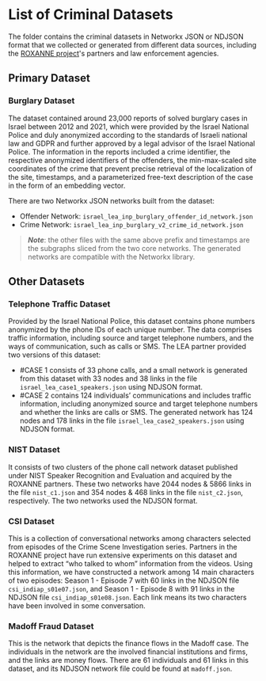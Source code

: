 # List of Criminal Datasets
The folder contains the criminal datasets in Networkx JSON or NDJSON format that we collected or generated from different data sources, including the [ROXANNE project](https://roxanne-euproject.org/)'s partners and law enforcement agencies.

## Primary Dataset

### Burglary Dataset
The dataset contained around 23,000 reports of solved burglary cases in Israel between 2012 and 2021, which were provided by the Israel National Police and duly anonymized according to the standards of Israeli national law and GDPR and further approved by a legal advisor of the Israel National Police. The information in the reports included a crime identifier, the respective anonymized identifiers of the offenders, the min-max-scaled site coordinates of the crime that prevent precise retrieval of the localization of the site, timestamps, and a parameterized free-text description of the case in the form of an embedding vector.

There are two Networkx JSON networks built from the dataset:
- Offender Network: ``israel_lea_inp_burglary_offender_id_network.json``
- Crime Network: ``israel_lea_inp_burglary_v2_crime_id_network.json``

>**_Note_**: the other files with the same above prefix and timestamps are the subgraphs sliced from the two core networks. The generated networks are compatible with the Networkx library.

## Other Datasets

### Telephone Traffic Dataset
Provided by the Israel National Police, this dataset contains phone numbers anonymized by the phone IDs of each unique number. The data comprises traffic information, including source and target telephone numbers, and the ways of communication, such as calls or SMS. The LEA partner provided two versions of this dataset: 
- #CASE 1 consists of 33 phone calls, and a small network is generated from this dataset with 33 nodes and 38 links in the file ```israel_lea_case1_speakers.json``` using NDJSON format. 
- #CASE 2 contains 124 individuals’ communications and includes traffic information, including anonymized source and target telephone numbers and whether the links are calls or SMS. The generated network has 124 nodes and 178 links in the file ```israel_lea_case2_speakers.json``` using NDJSON format. 

### NIST Dataset
It consists of two clusters of the phone call network dataset published under NIST Speaker Recognition and Evaluation and acquired by the ROXANNE partners. These two networks have 2044 nodes & 5866 links in the file ```nist_c1.json``` and 354 nodes & 468 links in the file ```nist_c2.json```, respectively. The two networks used the NDJSON format.

### CSI Dataset
This is a collection of conversational networks among characters selected from episodes of the Crime Scene Investigation series. Partners in the ROXANNE project have run extensive experiments on this dataset and helped to extract “who talked to whom” information from the videos. Using this information, we have constructed a network among 14 main characters of two episodes: Season 1 - Episode 7 with 60 links in the NDJSON file ```csi_indiap_s01e07.json```, and Season 1 - Episode 8 with 91 links in the NDJSON file ```csi_indiap_s01e08.json```. Each link means its two characters have been involved in some conversation. 

### Madoff Fraud Dataset
This is the network that depicts the finance flows in the Madoff case. The individuals in the network are the involved financial institutions and firms, and the links are money flows.  There are 61 individuals and 61 links in this dataset, and its NDJSON network file could be found at ```madoff.json```.
